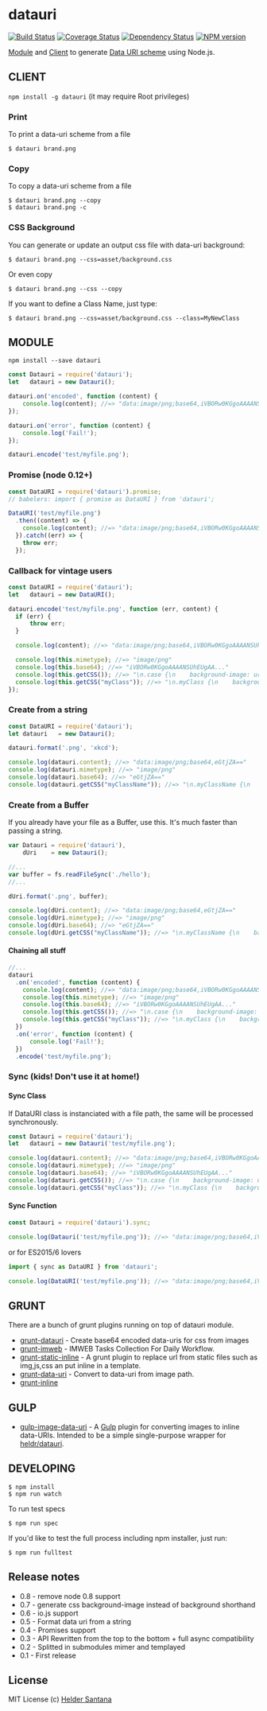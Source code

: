 # datauri
[![Build Status](https://travis-ci.org/heldr/grunt-smushit.svg?branch=master)](http://travis-ci.org/heldr/datauri) [![Coverage Status](https://coveralls.io/repos/heldr/datauri/badge.svg?branch=master&service=github)](https://coveralls.io/github/heldr/datauri?branch=master) [![Dependency Status](https://www.versioneye.com/user/projects/560b7b3f5a262f001e0007e2/badge.svg?style=flat)](https://www.versioneye.com/user/projects/560b7b3f5a262f001e0007e2) [![NPM version](http://img.shields.io/npm/dm/datauri.svg?style=flat)](https://www.npmjs.org/package/datauri)

[Module](#module) and [Client](#client) to generate [Data URI scheme][datauri] using Node.js.

## CLIENT
`npm install -g datauri` (it may require Root privileges)

### Print
To print a data-uri scheme from a file
```CLI
$ datauri brand.png
```

### Copy
To copy a data-uri scheme from a file
```CLI
$ datauri brand.png --copy
$ datauri brand.png -c
```

### CSS Background
You can generate or update an output css file with data-uri background:
```CLI
$ datauri brand.png --css=asset/background.css
```

Or even copy
```CLI
$ datauri brand.png --css --copy
```

If you want to define a Class Name, just type:

```CLI
$ datauri brand.png --css=asset/background.css --class=MyNewClass
```

## MODULE
`npm install --save datauri`

```js
const Datauri = require('datauri');
let   datauri = new Datauri();

datauri.on('encoded', function (content) {
    console.log(content); //=> "data:image/png;base64,iVBORw0KGgoAAAANSUhEUgAA...";
});

datauri.on('error', function (content) {
    console.log('Fail!');
});

datauri.encode('test/myfile.png');
```

### Promise (node 0.12+)
```js
const DataURI = require('datauri').promise;
// babelers: import { promise as DataURI } from 'datauri';

DataURI('test/myfile.png')
  .then((content) => {
    console.log(content); //=> "data:image/png;base64,iVBORw0KGgoAAAANSUhEUgAA..."
  }).catch((err) => {
    throw err;
  });
```

### Callback for vintage users
```js
const DataURI = require('datauri');
let   datauri = new DataURI();

datauri.encode('test/myfile.png', function (err, content) {
  if (err) {
      throw err;
  }

  console.log(content); //=> "data:image/png;base64,iVBORw0KGgoAAAANSUhEUgAA..."

  console.log(this.mimetype); //=> "image/png"
  console.log(this.base64); //=> "iVBORw0KGgoAAAANSUhEUgAA..."
  console.log(this.getCSS()); //=> "\n.case {\n    background-image: url('data:image/png;base64,iVBORw..."
  console.log(this.getCSS("myClass")); //=> "\n.myClass {\n    background-image: url('data:image/png;base64,iVBORw..."
});

```

### Create from a string
```js
const DataURI = require('datauri');
let datauri   = new Datauri();

datauri.format('.png', 'xkcd');

console.log(datauri.content); //=> "data:image/png;base64,eGtjZA=="
console.log(datauri.mimetype); //=> "image/png"
console.log(datauri.base64); //=> "eGtjZA=="
console.log(datauri.getCSS("myClassName")); //=> "\n.myClassName {\n    background-image: url('data:image/png;base64,eGtjZA==..."

```

### Create from a Buffer
If you already have your file as a Buffer, use this. It's much faster than passing a string.

```js
var Datauri = require('datauri'),
    dUri    = new Datauri();

//...
var buffer = fs.readFileSync('./hello');
//...

dUri.format('.png', buffer);

console.log(dUri.content); //=> "data:image/png;base64,eGtjZA=="
console.log(dUri.mimetype); //=> "image/png"
console.log(dUri.base64); //=> "eGtjZA=="
console.log(dUri.getCSS("myClassName")); //=> "\n.myClassName {\n    background-image: url('data:image/png;base64,eGtjZA==..."

```

#### Chaining all stuff
```js
//...
datauri
  .on('encoded', function (content) {
    console.log(content); //=> "data:image/png;base64,iVBORw0KGgoAAAANSUhEUgAA..."
    console.log(this.mimetype); //=> "image/png"
    console.log(this.base64); //=> "iVBORw0KGgoAAAANSUhEUgAA..."
    console.log(this.getCSS()); //=> "\n.case {\n    background-image: url('data:image/png;base64,iVBORw..."
    console.log(this.getCSS("myClass")); //=> "\n.myClass {\n    background-image: url('data:image/png;base64,iVBORw..."
  })
  .on('error', function (content) {
      console.log('Fail!');
  })
  .encode('test/myfile.png');
```

### Sync (kids! Don't use it at home!)

#### Sync Class
If DataURI class is instanciated with a file path, the same will be processed synchronously.

```js
const Datauri = require('datauri');
let   datauri = new Datauri('test/myfile.png');

console.log(datauri.content); //=> "data:image/png;base64,iVBORw0KGgoAAAANSUhEUgAA..."
console.log(datauri.mimetype); //=> "image/png"
console.log(datauri.base64); //=> "iVBORw0KGgoAAAANSUhEUgAA..."
console.log(datauri.getCSS()); //=> "\n.case {\n    background-image: url('data:image/png;base64,iVBORw..."
console.log(datauri.getCSS("myClass")); //=> "\n.myClass {\n    background-image: url('data:image/png;base64,iVBORw..."
```

#### Sync Function
```js
const Datauri = require('datauri').sync;

console.log(Datauri('test/myfile.png')); //=> "data:image/png;base64,iVBORw0KGgoAAAANSUhEUgAA..."
```
or for ES2015/6 lovers

```js
import { sync as DataURI } from 'datauri';

console.log(DataURI('test/myfile.png')); //=> "data:image/png;base64,iVBORw0KGgoAAAANSUhEUgAA..."
```

GRUNT
-----

There are a bunch of grunt plugins running on top of datauri module.

* [grunt-datauri](https://npmjs.org/package/grunt-datauri) - Create base64 encoded data-uris for css from images
* [grunt-imweb](https://npmjs.org/package/grunt-imweb) - IMWEB Tasks Collection For Daily Workflow.
* [grunt-static-inline](https://npmjs.org/package/grunt-static-inline) - A grunt plugin to replace url from static files such as img,js,css an put inline in a template.
* [grunt-data-uri](https://npmjs.org/package/grunt-data-uri) - Convert to data-uri from image path.
* [grunt-inline](https://npmjs.org/package/grunt-inline)

GULP
-----

* [gulp-image-data-uri](https://github.com/adam-lynch/gulp-image-data-uri) - A [Gulp](http://github.com/gulpjs/gulp) plugin for converting images to inline data-URIs. Intended to be a simple single-purpose wrapper for [heldr/datauri](https://github.com/heldr/datauri).

DEVELOPING
----------

```CLI
$ npm install
$ npm run watch
```

To run test specs

```CLI
$ npm run spec
```

If you'd like to test the full process including npm installer, just run:

```CLI
$ npm run fulltest
```

## Release notes

* 0.8 - remove node 0.8 support
* 0.7 - generate css background-image instead of background shorthand
* 0.6 - io.js support
* 0.5 - Format data uri from a string
* 0.4 - Promises support
* 0.3 - API Rewritten from the top to the bottom + full async compatibility
* 0.2 - Splitted in submodules mimer and templayed
* 0.1 - First release

## License

MIT License
(c) [Helder Santana](http://heldr.com)

[nodejs]: http://nodejs.org/download
[iojs]: https://iojs.org/
[datauri]: http://en.wikipedia.org/wiki/Data_URI_scheme
[promisesaplus]: http://promises-aplus.github.io/promises-spec/
